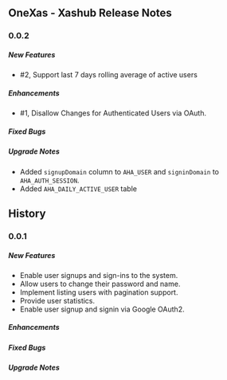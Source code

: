 
 OneXas - Xashub Release Notes
-------------------------------------------
 
 ### 0.0.2
 ##### New Features  
 * #2, Support last 7 days rolling average of active users

 ##### Enhancements	
 * #1, Disallow Changes for Authenticated Users via OAuth.
          
 ##### Fixed Bugs
   
 ##### Upgrade Notes   
 * Added `signupDomain` column to `AHA_USER` and `signinDomain` to `AHA_AUTH_SESSION`.
 * Added `AHA_DAILY_ACTIVE_USER` table

 History
-------------------------------------------

 ### 0.0.1
 ##### New Features 
 * Enable user signups and sign-ins to the system.
 * Allow users to change their password and name.
 * Implement listing users with pagination support.
 * Provide user statistics.
 * Enable user signup and signin via Google OAuth2.
       
 ##### Enhancements	

 ##### Fixed Bugs
   
 ##### Upgrade Notes   
 
